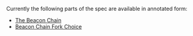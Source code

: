 Currently the following parts of the spec are available in annotated form:

* [The Beacon Chain](phase0/beacon-chain.md)
* [Beacon Chain Fork Choice](phase0/fork-choice.md)
